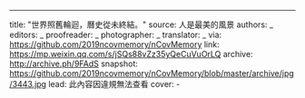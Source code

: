 -------------
title: "世界照舊輪迴，曆史從未終結。"
source: 人是最美的風景
authors: _
editors: _
proofreader: _
photographer: _
translator: _
via: https://github.com/2019ncovmemory/nCovMemory
link: https://mp.weixin.qq.com/s/jSQs88vZz35yQeCuVuOrLQ
archive: http://archive.ph/9FAdS
snapshot: https://github.com/2019ncovmemory/nCovMemory/blob/master/archive/jpg/3443.jpg
lead: 此內容因違規無法查看
cover: -

